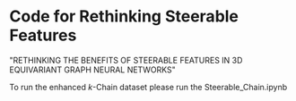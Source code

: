 # Code for Rethinking Steerable Features

"RETHINKING THE BENEFITS OF STEERABLE FEATURES IN 3D EQUIVARIANT GRAPH NEURAL NETWORKS"

To run the enhanced $k$-Chain dataset please run the Steerable_Chain.ipynb